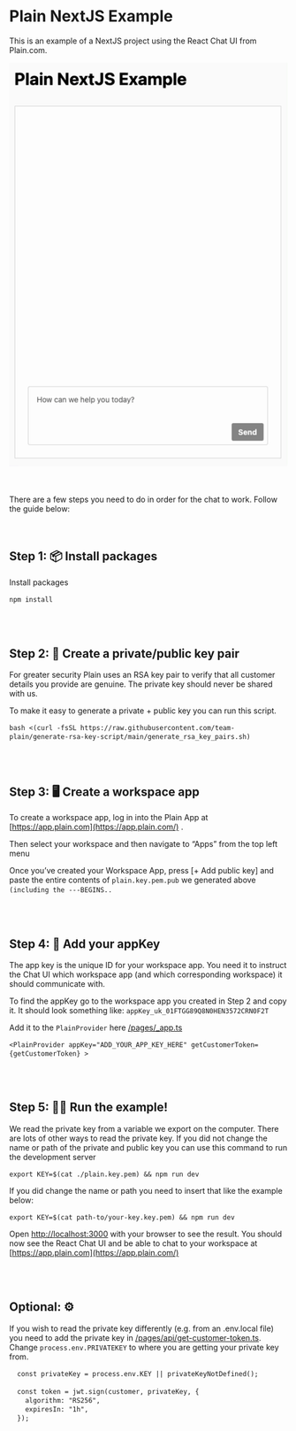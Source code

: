 # Plain NextJS Example

This is an example of a NextJS project using the React Chat UI from Plain.com.

![Plain React Chat UI](/public/chat.gif)

<br /> <br />
There are a few steps you need to do in order for the chat to work. Follow the guide below:
<br /> <br /> <br />

## Step 1: 📦 Install packages

Install packages

```bash
npm install
```

<br /> <br />

## Step 2: 🔐 Create a private/public key pair

For greater security Plain uses an RSA key pair to verify that all customer details you provide are genuine. The private key should never be shared with us.

To make it easy to generate a private + public key you can run this script.

```
bash <(curl -fsSL https://raw.githubusercontent.com/team-plain/generate-rsa-key-script/main/generate_rsa_key_pairs.sh)
```

<br /> <br />

## Step 3: 🖥 Create a workspace app

To create a workspace app, log in into the Plain App at [https://app.plain.com](https://app.plain.com/) .

Then select your workspace and then navigate to “Apps” from the top left menu

Once you’ve created your Workspace App, press [+ Add public key] and paste the entire contents of `plain.key.pem.pub` we generated above `(including the ---BEGINS..`

<br /> <br />

## Step 4: 🔑 Add your appKey

The app key is the unique ID for your workspace app. You need it to instruct the Chat UI which workspace app (and which corresponding workspace) it should communicate with.

To find the appKey go to the workspace app you created in Step 2 and copy it. It should look something like: `appKey_uk_01FTGG89Q8N0HEN3572CRN0F2T`

Add it to the `PlainProvider` here [/pages/\_app.ts](/pages/_app.ts)

```
<PlainProvider appKey="ADD_YOUR_APP_KEY_HERE" getCustomerToken={getCustomerToken} >
```

<br /> <br />

## Step 5: 🏃‍♀️ Run the example!

We read the private key from a variable we export on the computer. There are lots of other ways to read the private key.
If you did not change the name or path of the private and public key you can use this command to run the development server

```
export KEY=$(cat ./plain.key.pem) && npm run dev
```

If you did change the name or path you need to insert that like the example below:

```
export KEY=$(cat path-to/your-key.key.pem) && npm run dev
```

Open [http://localhost:3000](http://localhost:3000) with your browser to see the result. You should now see the React Chat UI and be able to chat to your workspace at [https://app.plain.com](https://app.plain.com/)

<br /> <br />

## Optional: ⚙️

If you wish to read the private key differently (e.g. from an .env.local file) you need to add the private key in [/pages/api/get-customer-token.ts](/pages/api/get-customer-token.ts).
Change `process.env.PRIVATEKEY` to where you are getting your private key from.

```
  const privateKey = process.env.KEY || privateKeyNotDefined();

  const token = jwt.sign(customer, privateKey, {
    algorithm: "RS256",
    expiresIn: "1h",
  });
```
